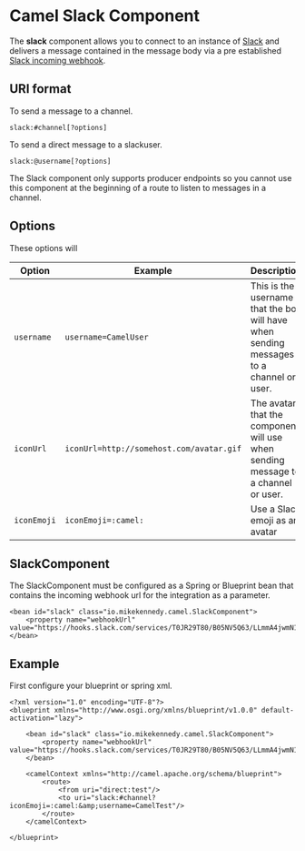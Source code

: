 # Camel Slack Component

The **slack** component allows you to connect to an instance of [Slack](http://www.slack.com) and delivers a message contained in the message body via a pre established [Slack incoming webhook](https://api.slack.com/incoming-webhooks).

## URI format

To send a message to a channel.

```
slack:#channel[?options]
```

To send a direct message to a slackuser.

```
slack:@username[?options]
```

The Slack component only supports producer endpoints so you cannot use this component at the beginning of a route to listen to messages in a channel.

## Options

These options will 

| Option | Example | Description |
| ------ | ------- | ----------- |
| `username` | `username=CamelUser` | This is the username that the bot will have when sending messages to a channel or user. |
| `iconUrl` | `iconUrl=http://somehost.com/avatar.gif` | The avatar that the component will use when sending message to a channel or user. |
| `iconEmoji` | `iconEmoji=:camel:` | Use a Slack emoji as an avatar |

## SlackComponent

The SlackComponent must be configured as a Spring or Blueprint bean that contains the incoming webhook url for the integration as a parameter.

```
<bean id="slack" class="io.mikekennedy.camel.SlackComponent">
    <property name="webhookUrl" value="https://hooks.slack.com/services/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"/>
</bean>
```

## Example

First configure your blueprint or spring xml.

```
<?xml version="1.0" encoding="UTF-8"?>
<blueprint xmlns="http://www.osgi.org/xmlns/blueprint/v1.0.0" default-activation="lazy">

    <bean id="slack" class="io.mikekennedy.camel.SlackComponent">
        <property name="webhookUrl" value="https://hooks.slack.com/services/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"/>
    </bean>
    
    <camelContext xmlns="http://camel.apache.org/schema/blueprint">
        <route>
            <from uri="direct:test"/>
            <to uri="slack:#channel?iconEmoji=:camel:&amp;username=CamelTest"/>
        </route>
    </camelContext>

</blueprint>
```